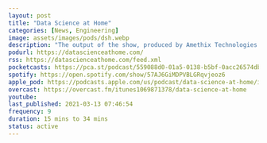```yaml
---
layout: post
title: "Data Science at Home"
categories: [News, Engineering]
image: assets/images/pods/dsh.webp
description: "The output of the show, produced by Amethix Technologies is the weekly episodes explaining the latest and most relevant finding in machine learning and artificial intelligence, interviewing researchers and influential scientists in the field."
podurl: https://datascienceathome.com/
rss: https://datascienceathome.com/feed.xml
pocketcasts: https://pca.st/podcast/559088d0-01a5-0138-b5bf-0acc26574db2
spotify: https://open.spotify.com/show/57AJ6GiMDPVBLGRqvjeoz6
apple_pod: https://podcasts.apple.com/us/podcast/data-science-at-home/id1069871378
overcast: https://overcast.fm/itunes1069871378/data-science-at-home
youtube:
last_published: 2021-03-13 07:46:54
frequency: 9
duration: 15 mins to 34 mins
status: active
---
```

